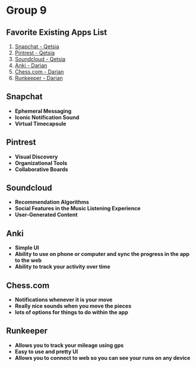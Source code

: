 # Group 9

## Favorite Existing Apps List 

1. [Snapchat - Qetsia](#Snapchat)
2. [Pintrest - Qetsia](#Pintrest)
3. [Soundcloud - Qetsia](#Soundcloud)
4. [Anki - Darian](#Anki)
5. [Chess.com - Darian](#Chess.com)
6. [Runkeeper - Darian](#Runkeeper)

## Snapchat
   - **Ephemeral Messaging**
   - **Iconic Notification Sound**
   - **Virtual Timecapsule** 

## Pintrest
   - **Visual Discovery**
   - **Organizational Tools**
   - **Collaborative Boards** 

## Soundcloud
   - **Recommendation Algorithms**
   - **Social Features in the Music Listening Experience**
   - **User-Generated Content** 

## Anki
   - **Simple UI**
   - **Ability to use on phone or computer and sync the progress in the app to the web**
   - **Ability to track your activity over time**

## Chess.com 
   - **Notifications whenever it is your move**
   - **Really nice sounds when you move the pieces**
   - **lots of options for things to do within the app**

## Runkeeper
   - **Allows you to track your mileage using gps**
   - **Easy to use and pretty UI**
   - **Allows you to connect to web so you can see your runs on any device**
